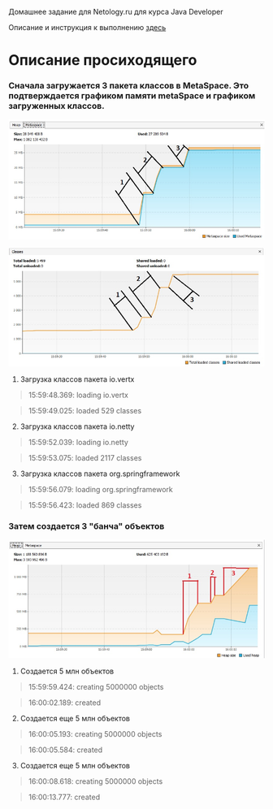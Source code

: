Домашнее задание для Netology.ru для курса Java Developer   

Описание и инструкция к выполнению [здесь](https://github.com/netology-code/jd-homeworks/tree/master/jvm/README.md)

# Описание просиходящего

### Сначала загружается 3 пакета классов в MetaSpace. Это подтверждается графиком памяти metaSpace и графиком загруженных классов.

![metaSpace](metaSpace.jpg)

![classes](classes.jpg)

1. Загрузка классов пакета io.vertx
>15:59:48.369: loading io.vertx

>15:59:49.025: loaded 529 classes 

2. Загрузка классов пакета io.netty
>15:59:52.039: loading io.netty

>15:59:53.075: loaded 2117 classes

3. Загрузка классов пакета org.springframework
>15:59:56.079: loading org.springframework

>15:59:56.423: loaded 869 classes

### Затем создается 3 "банча" объектов

![heap](heap.jpg)

1. Создается 5 млн объектов
>15:59:59.424: creating 5000000 objects

>16:00:02.189: created

2. Создается еще 5 млн объектов
>16:00:05.193: creating 5000000 objects

>16:00:05.584: created


3. Создается еще 5 млн объектов
>16:00:08.618: creating 5000000 objects

>16:00:13.777: created
